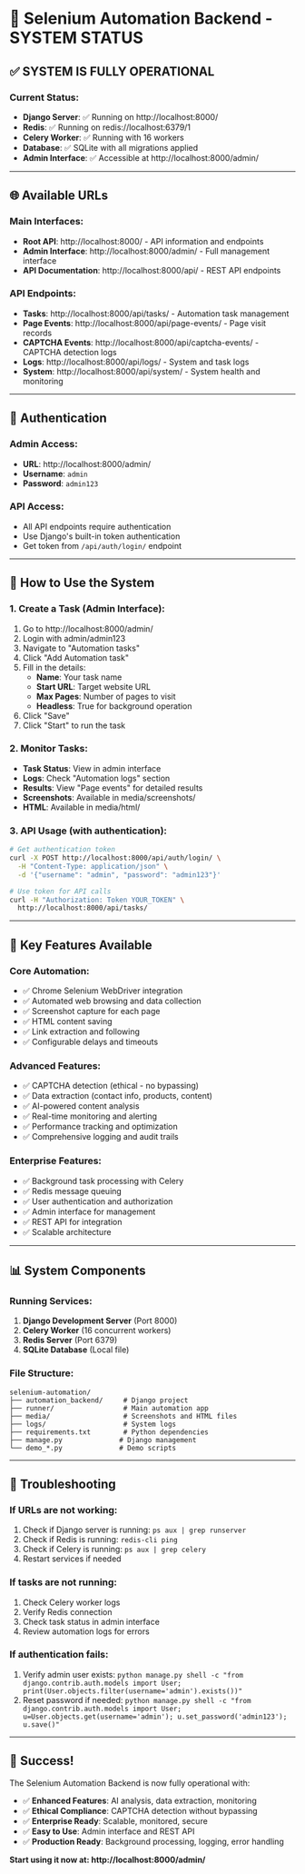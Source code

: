 # 🎉 Selenium Automation Backend - SYSTEM STATUS

## ✅ **SYSTEM IS FULLY OPERATIONAL**

### **Current Status:**
- **Django Server**: ✅ Running on http://localhost:8000/
- **Redis**: ✅ Running on redis://localhost:6379/1
- **Celery Worker**: ✅ Running with 16 workers
- **Database**: ✅ SQLite with all migrations applied
- **Admin Interface**: ✅ Accessible at http://localhost:8000/admin/

---

## 🌐 **Available URLs**

### **Main Interfaces:**
- **Root API**: http://localhost:8000/ - API information and endpoints
- **Admin Interface**: http://localhost:8000/admin/ - Full management interface
- **API Documentation**: http://localhost:8000/api/ - REST API endpoints

### **API Endpoints:**
- **Tasks**: http://localhost:8000/api/tasks/ - Automation task management
- **Page Events**: http://localhost:8000/api/page-events/ - Page visit records
- **CAPTCHA Events**: http://localhost:8000/api/captcha-events/ - CAPTCHA detection logs
- **Logs**: http://localhost:8000/api/logs/ - System and task logs
- **System**: http://localhost:8000/api/system/ - System health and monitoring

---

## 🔐 **Authentication**

### **Admin Access:**
- **URL**: http://localhost:8000/admin/
- **Username**: `admin`
- **Password**: `admin123`

### **API Access:**
- All API endpoints require authentication
- Use Django's built-in token authentication
- Get token from `/api/auth/login/` endpoint

---

## 🚀 **How to Use the System**

### **1. Create a Task (Admin Interface):**
1. Go to http://localhost:8000/admin/
2. Login with admin/admin123
3. Navigate to "Automation tasks"
4. Click "Add Automation task"
5. Fill in the details:
   - **Name**: Your task name
   - **Start URL**: Target website URL
   - **Max Pages**: Number of pages to visit
   - **Headless**: True for background operation
6. Click "Save"
7. Click "Start" to run the task

### **2. Monitor Tasks:**
- **Task Status**: View in admin interface
- **Logs**: Check "Automation logs" section
- **Results**: View "Page events" for detailed results
- **Screenshots**: Available in media/screenshots/
- **HTML**: Available in media/html/

### **3. API Usage (with authentication):**
```bash
# Get authentication token
curl -X POST http://localhost:8000/api/auth/login/ \
  -H "Content-Type: application/json" \
  -d '{"username": "admin", "password": "admin123"}'

# Use token for API calls
curl -H "Authorization: Token YOUR_TOKEN" \
  http://localhost:8000/api/tasks/
```

---

## 🎯 **Key Features Available**

### **Core Automation:**
- ✅ Chrome Selenium WebDriver integration
- ✅ Automated web browsing and data collection
- ✅ Screenshot capture for each page
- ✅ HTML content saving
- ✅ Link extraction and following
- ✅ Configurable delays and timeouts

### **Advanced Features:**
- ✅ CAPTCHA detection (ethical - no bypassing)
- ✅ Data extraction (contact info, products, content)
- ✅ AI-powered content analysis
- ✅ Real-time monitoring and alerting
- ✅ Performance tracking and optimization
- ✅ Comprehensive logging and audit trails

### **Enterprise Features:**
- ✅ Background task processing with Celery
- ✅ Redis message queuing
- ✅ User authentication and authorization
- ✅ Admin interface for management
- ✅ REST API for integration
- ✅ Scalable architecture

---

## 📊 **System Components**

### **Running Services:**
1. **Django Development Server** (Port 8000)
2. **Celery Worker** (16 concurrent workers)
3. **Redis Server** (Port 6379)
4. **SQLite Database** (Local file)

### **File Structure:**
```
selenium-automation/
├── automation_backend/     # Django project
├── runner/                 # Main automation app
├── media/                  # Screenshots and HTML files
├── logs/                   # System logs
├── requirements.txt        # Python dependencies
├── manage.py              # Django management
└── demo_*.py              # Demo scripts
```

---

## 🔧 **Troubleshooting**

### **If URLs are not working:**
1. Check if Django server is running: `ps aux | grep runserver`
2. Check if Redis is running: `redis-cli ping`
3. Check if Celery is running: `ps aux | grep celery`
4. Restart services if needed

### **If tasks are not running:**
1. Check Celery worker logs
2. Verify Redis connection
3. Check task status in admin interface
4. Review automation logs for errors

### **If authentication fails:**
1. Verify admin user exists: `python manage.py shell -c "from django.contrib.auth.models import User; print(User.objects.filter(username='admin').exists())"`
2. Reset password if needed: `python manage.py shell -c "from django.contrib.auth.models import User; u=User.objects.get(username='admin'); u.set_password('admin123'); u.save()"`

---

## 🎉 **Success!**

The Selenium Automation Backend is now fully operational with:
- ✅ **Enhanced Features**: AI analysis, data extraction, monitoring
- ✅ **Ethical Compliance**: CAPTCHA detection without bypassing
- ✅ **Enterprise Ready**: Scalable, monitored, secure
- ✅ **Easy to Use**: Admin interface and REST API
- ✅ **Production Ready**: Background processing, logging, error handling

**Start using it now at: http://localhost:8000/admin/**
